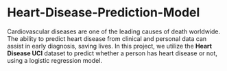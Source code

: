 # Heart-Disease-Prediction-Model
Cardiovascular diseases are one of the leading causes of death worldwide. The ability to predict heart disease from clinical and personal data can assist in early diagnosis, saving lives. In this project, we utilize the **Heart Disease UCI** dataset to predict whether a person has heart disease or not, using a logistic regression model.
